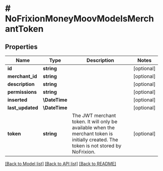 # # NoFrixionMoneyMoovModelsMerchantToken

## Properties

Name | Type | Description | Notes
------------ | ------------- | ------------- | -------------
**id** | **string** |  | [optional]
**merchant_id** | **string** |  | [optional]
**description** | **string** |  | [optional]
**permissions** | **string** |  | [optional]
**inserted** | **\DateTime** |  | [optional]
**last_updated** | **\DateTime** |  | [optional]
**token** | **string** | The JWT merchant token. It will only be available when the merchant token is  initially created. The token is not stored by NoFrixion. | [optional]

[[Back to Model list]](../../README.md#models) [[Back to API list]](../../README.md#endpoints) [[Back to README]](../../README.md)
